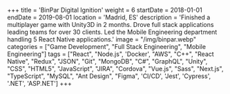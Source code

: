 +++
title = 'BinPar Digital Ignition'
weight = 6
startDate = 2018-01-01
endDate = 2019-08-01
location = 'Madrid, ES'
description = 'Finished a multiplayer game with Unity3D in 2 months. Drove full stack applications leading teams for over 30 clients. Led the Mobile Engineering department handling 5 React Native applications.'
image = "/img/binpar.webp"
categories = ["Game Development", "Full Stack Engineering", "Mobile Engineering"]
tags = ["React", "Node.js", 'Docker', "AWS", "C++", "React Native", "Redux", "JSON", "Git", "MongoDB", "C#", "GraphQL", "Unity", "CSS", "HTML5", "JavaScript", "JIRA", "Cordova", "Vue.js", "Sass", "Next.js", "TypeScript", "MySQL", "Ant Design", "Figma", 'CI/CD', 'Jest', 'Cypress', '.NET', 'ASP.NET']
+++
